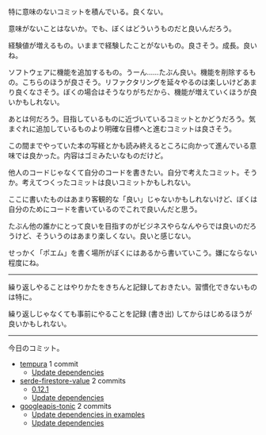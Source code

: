特に意味のないコミットを積んでいる。良くない。

意味がないことはないか。でも、ぼくはどういうものだと良いんだろう。

経験値が増えるもの。いままで経験したことがないもの。良さそう。成長。良いね。

ソフトウェアに機能を追加するもの。うーん……たぶん良い。機能を削除するもの。こちらのほうが良さそう。リファクタリングを延々やるのは楽しいけどあまり良くなさそう。ぼくの場合はそうなりがちだから、機能が増えていくほうが良いかもしれない。

あとは何だろう。目指しているものに近づいているコミットとかどうだろう。気まぐれに追加しているものより明確な目標へと進むコミットは良さそう。

この間までやっていた本の写経とかも読み終えるところに向かって進んでいる意味では良かった。内容はゴミみたいなものだけど。

他人のコードじゃなくて自分のコードを書きたい。自分で考えたコミット。そうか。考えてつくったコミットは良いコミットかもしれない。

ここに書いたものはあまり客観的な「良い」じゃないかもしれないけど、ぼくは自分のためにコードを書いているのでこれで良いんだと思う。

たぶん他の誰かにとって良いを目指すのがビジネスやらなんやらでは良いのだろうけど、そういうのはあまり楽しくない。良いと感じない。

せっかく「ポエム」を書く場所がぼくにはあるから書いていこう。嫌にならない程度にね。

---

繰り返しやることはやりかたをきちんと記録しておきたい。習慣化できないものは特に。

繰り返しじゃなくても事前にやることを記録 (書き出) してからはじめるほうが良いかもしれない。

---

今日のコミット。

- [tempura](https://github.com/bouzuya/tempura) 1 commit
  - [Update dependencies](https://github.com/bouzuya/tempura/commit/a9df90ff2f7f2124d15806ee5c0b3c8c9bb98c1c)
- [serde-firestore-value](https://github.com/bouzuya/serde-firestore-value) 2 commits
  - [0.12.1](https://github.com/bouzuya/serde-firestore-value/commit/98e3f0c845d048ca40ad23c1dd6c0ca35aab7be5)
  - [Update dependencies](https://github.com/bouzuya/serde-firestore-value/commit/d7c70fbcc2a05722699a68e428bf5d2f4dd36841)
- [googleapis-tonic](https://github.com/bouzuya/googleapis-tonic) 2 commits
  - [Update dependencies in examples](https://github.com/bouzuya/googleapis-tonic/commit/a546e426a1d37e9c4ed8196b35fea8cde57242c0)
  - [Update dependencies](https://github.com/bouzuya/googleapis-tonic/commit/37be70c9b2b6dbac058a10b95ee686dc1e9c5d0c)

